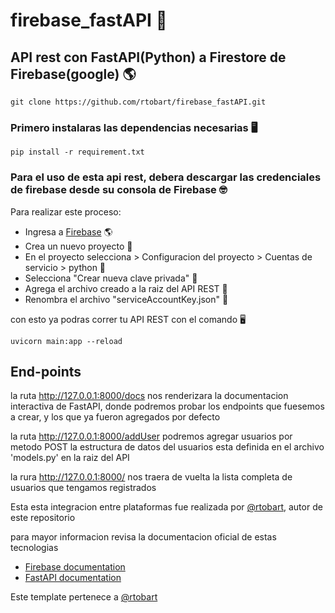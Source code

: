 # firebase_fastAPI 🚀
## API rest con FastAPI(Python) a Firestore de Firebase(google) 🌎
```
git clone https://github.com/rtobart/firebase_fastAPI.git
```

### Primero instalaras las dependencias necesarias 🖥
```
pip install -r requirement.txt
```

### Para el uso de esta api rest, debera descargar las credenciales de firebase desde su consola de Firebase 🤓
Para realizar este proceso:
- Ingresa a [Firebase](https://console.firebase.google.com/) 🌎
- Crea un nuevo proyecto 🚀
- En el proyecto selecciona > Configuracion del proyecto > Cuentas de servicio > python 🐍
- Selecciona "Crear nueva clave privada" 🔑
- Agrega el archivo creado a la raiz del API REST 📩
- Renombra el archivo "serviceAccountKey.json" 📄

con esto ya podras correr tu API REST con el comando 🖥
```
uvicorn main:app --reload 
```
## End-points

la ruta http://127.0.0.1:8000/docs nos renderizara la documentacion interactiva de FastAPI, donde podremos probar los       endpoints que fuesemos a crear, y los que ya fueron agregados por defecto

la ruta http://127.0.0.1:8000/addUser podremos agregar usuarios por metodo POST 
  la estructura de datos del usuarios esta definida en el archivo 'models.py' en la raiz del API

la rura http://127.0.0.1:8000/ nos traera de vuelta la lista completa de usuarios que tengamos registrados 
  
Esta esta integracion entre plataformas fue realizada por [@rtobart](https://github.com/rtobart), autor de este repositorio

para mayor informacion revisa la documentacion oficial de estas tecnologias 
- [Firebase documentation](https://firebase.google.com/docs?authuser=0&hl=es)
- [FastAPI documentation](https://fastapi.tiangolo.com/tutorial/)

Este template pertenece a [@rtobart](https://github.com/rtobart)
